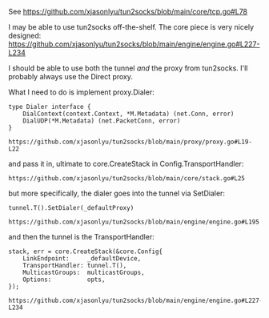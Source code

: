 See https://github.com/xjasonlyu/tun2socks/blob/main/core/tcp.go#L78

I may be able to use tun2socks off-the-shelf. The core piece is very nicely designed:
  https://github.com/xjasonlyu/tun2socks/blob/main/engine/engine.go#L227-L234

I should be able to use both the tunnel _and_ the proxy from tun2socks. I'll probably always use the Direct proxy.

What I need to do is implement proxy.Dialer:

    type Dialer interface {
        DialContext(context.Context, *M.Metadata) (net.Conn, error)
        DialUDP(*M.Metadata) (net.PacketConn, error)
    }
    
    https://github.com/xjasonlyu/tun2socks/blob/main/proxy/proxy.go#L19-L22

and pass it in, ultimate to core.CreateStack in Config.TransportHandler:

    https://github.com/xjasonlyu/tun2socks/blob/main/core/stack.go#L25

but more specifically, the dialer goes into the tunnel via SetDialer:

	tunnel.T().SetDialer(_defaultProxy)

    https://github.com/xjasonlyu/tun2socks/blob/main/engine/engine.go#L195

and then the tunnel is the TransportHandler:

    stack, err = core.CreateStack(&core.Config{
        LinkEndpoint:     _defaultDevice,
        TransportHandler: tunnel.T(),
        MulticastGroups:  multicastGroups,
        Options:          opts,
    });

    https://github.com/xjasonlyu/tun2socks/blob/main/engine/engine.go#L227-L234